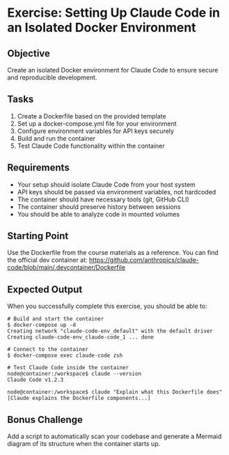 # Exercise: Setting Up Claude Code in an Isolated Docker Environment

## Objective

Create an isolated Docker environment for Claude Code to ensure secure and reproducible development.

## Tasks

1. Create a Dockerfile based on the provided template
2. Set up a docker-compose.yml file for your environment
3. Configure environment variables for API keys securely
4. Build and run the container
5. Test Claude Code functionality within the container

## Requirements

- Your setup should isolate Claude Code from your host system
- API keys should be passed via environment variables, not hardcoded
- The container should have necessary tools (git, GitHub CLI)
- The container should preserve history between sessions
- You should be able to analyze code in mounted volumes

## Starting Point

Use the Dockerfile from the course materials as a reference. You can find the official dev container at:
https://github.com/anthropics/claude-code/blob/main/.devcontainer/Dockerfile

## Expected Output

When you successfully complete this exercise, you should be able to:

```
# Build and start the container
$ docker-compose up -d
Creating network "claude-code-env_default" with the default driver
Creating claude-code-env_claude-code_1 ... done

# Connect to the container
$ docker-compose exec claude-code zsh

# Test Claude Code inside the container
node@container:/workspace$ claude --version
Claude Code v1.2.3

node@container:/workspace$ claude "Explain what this Dockerfile does"
[Claude explains the Dockerfile components...]
```

## Bonus Challenge

Add a script to automatically scan your codebase and generate a Mermaid diagram of its structure when the container starts up.